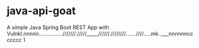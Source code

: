 # java-api-goat

A simple Java Spring Boot REST App with Vulnkl.nnnnn................///////./////,,,,,,,,//////.////////.......////.....mk..,,,,,nnnnnnccccccc
1
